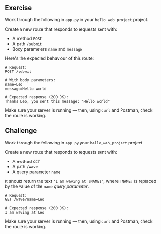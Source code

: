 ## Exercise

Work through the following in `app.py` in your `hello_web_project` project.

Create a new route that responds to requests sent with:
  * A method `POST`
  * A path `/submit`
  * Body parameters `name` and `message`

Here's the expected behaviour of this route:

```
# Request:
POST /submit

# With body parameters:
name=Leo
message=Hello world

# Expected response (2OO OK):
Thanks Leo, you sent this message: "Hello world"
```

Make sure your server is running — then, using `curl` and Postman, check the
route is working.



## Challenge

Work through the following in `app.py` your `hello_web_project` project.

Create a new route that responds to requests sent with:
  * A method `GET`
  * A path `/wave`
  * A query parameter `name`

It should return the text `'I am waving at [NAME]'`, where `[NAME]` is replaced
by the value of the `name` _query parameter_.

```
# Request:
GET /wave?name=Leo

# Expected response (200 OK):
I am waving at Leo
```

Make sure your server is running — then, using `curl` and Postman, check the
route is working.